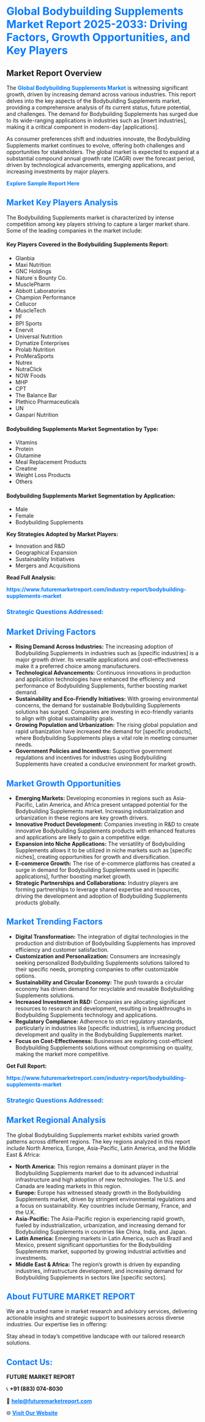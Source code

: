 <h1 style="color: #007BFF;">Global Bodybuilding Supplements Market Report 2025-2033: Driving Factors, Growth Opportunities, and Key Players</h1>

<section id="overview">
<h2>Market Report Overview</h2>
<p>The <a href="https://www.futuremarketreport.com/industry-report/bodybuilding-supplements-market" style="color: #007BFF; text-decoration: none;"><strong>Global Bodybuilding Supplements Market</strong></a> is witnessing significant growth, driven by increasing demand across various industries. This report delves into the key aspects of the Bodybuilding Supplements market, providing a comprehensive analysis of its current status, future potential, and challenges. The demand for Bodybuilding Supplements has surged due to its wide-ranging applications in industries such as [insert industries], making it a critical component in modern-day [applications].</p>
<p>As consumer preferences shift and industries innovate, the Bodybuilding Supplements market continues to evolve, offering both challenges and opportunities for stakeholders. The global market is expected to expand at a substantial compound annual growth rate (CAGR) over the forecast period, driven by technological advancements, emerging applications, and increasing investments by major players.</p>
</section>

<section id="overview">
<p><a href="https://www.futuremarketreport.com/request-sample/reportId=123293" style="color: #007BFF; text-decoration: none;"><strong>Explore Sample Report Here</strong></a></p>
</section>

<section id="key-players">
<h2 style="color: #007BFF;">Market Key Players Analysis</h2>
<p>The Bodybuilding Supplements market is characterized by intense competition among key players striving to capture a larger market share. Some of the leading companies in the market include:</p>
<h4>Key Players Covered in the Bodybuilding Supplements Report:</h4>
<ul><li>Glanbia</li><li>Maxi Nutrition</li><li>GNC Holdings</li><li>Nature`s Bounty Co.</li><li>MusclePharm</li><li>Abbott Laboratories</li><li>Champion Performance</li><li>Cellucor</li><li>MuscleTech</li><li>PF</li><li>BPI Sports</li><li>Enervit</li><li>Universal Nutrition</li><li>Dymatize Enterprises</li><li>Prolab Nutrition</li><li>ProMeraSports</li><li>Nutrex</li><li>NutraClick</li><li>NOW Foods</li><li>MHP</li><li>CPT</li><li>The Balance Bar</li><li>Plethico Pharmaceuticals</li><li>UN</li><li>Gaspari Nutrition</li></ul>
<h4>Bodybuilding Supplements Market Segmentation by Type:</h4>
<ul><li>Vitamins</li><li>Protein</li><li>Glutamine</li><li>Meal Replacement Products</li><li>Creatine</li><li>Weight Loss Products</li><li>Others</li></ul>

<h4>Bodybuilding Supplements Market Segmentation by Application:</h4>
<ul><li>Male</li><li>Female</li><li>Bodybuilding Supplements</li></ul>
<p><strong>Key Strategies Adopted by Market Players:</strong></p>
<ul>
<li>Innovation and R&D</li>
<li>Geographical Expansion</li>
<li>Sustainability Initiatives</li>
<li>Mergers and Acquisitions</li>
</ul>
</section>

<section>
<p><strong>Read Full Analysis: </strong></p><a href="https://www.futuremarketreport.com/industry-report/bodybuilding-supplements-market" style="color: #007BFF; text-decoration: none;"><strong>https://www.futuremarketreport.com/industry-report/bodybuilding-supplements-market</strong></a>
<h3 style="color: #007BFF;">Strategic Questions Addressed:</h3>
</section>

<section id="driving-factors">
<h2 style="color: #007BFF;">Market Driving Factors</h2>
<ul>
<li><strong>Rising Demand Across Industries:</strong> The increasing adoption of Bodybuilding Supplements in industries such as [specific industries] is a major growth driver. Its versatile applications and cost-effectiveness make it a preferred choice among manufacturers.</li>
<li><strong>Technological Advancements:</strong> Continuous innovations in production and application technologies have enhanced the efficiency and performance of Bodybuilding Supplements, further boosting market demand.</li>
<li><strong>Sustainability and Eco-Friendly Initiatives:</strong> With growing environmental concerns, the demand for sustainable Bodybuilding Supplements solutions has surged. Companies are investing in eco-friendly variants to align with global sustainability goals.</li>
<li><strong>Growing Population and Urbanization:</strong> The rising global population and rapid urbanization have increased the demand for [specific products], where Bodybuilding Supplements plays a vital role in meeting consumer needs.</li>
<li><strong>Government Policies and Incentives:</strong> Supportive government regulations and incentives for industries using Bodybuilding Supplements have created a conducive environment for market growth.</li>
</ul>
</section>

<section id="growth-opportunities">
<h2 style="color: #007BFF;">Market Growth Opportunities</h2>
<ul>
<li><strong>Emerging Markets:</strong> Developing economies in regions such as Asia-Pacific, Latin America, and Africa present untapped potential for the Bodybuilding Supplements market. Increasing industrialization and urbanization in these regions are key growth drivers.</li>
<li><strong>Innovative Product Development:</strong> Companies investing in R&D to create innovative Bodybuilding Supplements products with enhanced features and applications are likely to gain a competitive edge.</li>
<li><strong>Expansion into Niche Applications:</strong> The versatility of Bodybuilding Supplements allows it to be utilized in niche markets such as [specific niches], creating opportunities for growth and diversification.</li>
<li><strong>E-commerce Growth:</strong> The rise of e-commerce platforms has created a surge in demand for Bodybuilding Supplements used in [specific applications], further boosting market growth.</li>
<li><strong>Strategic Partnerships and Collaborations:</strong> Industry players are forming partnerships to leverage shared expertise and resources, driving the development and adoption of Bodybuilding Supplements products globally.</li>
</ul>
</section>

<section id="trending-factors">
<h2 style="color: #007BFF;">Market Trending Factors</h2>
<ul>
<li><strong>Digital Transformation:</strong> The integration of digital technologies in the production and distribution of Bodybuilding Supplements has improved efficiency and customer satisfaction.</li>
<li><strong>Customization and Personalization:</strong> Consumers are increasingly seeking personalized Bodybuilding Supplements solutions tailored to their specific needs, prompting companies to offer customizable options.</li>
<li><strong>Sustainability and Circular Economy:</strong> The push towards a circular economy has driven demand for recyclable and reusable Bodybuilding Supplements solutions.</li>
<li><strong>Increased Investment in R&D:</strong> Companies are allocating significant resources to research and development, resulting in breakthroughs in Bodybuilding Supplements technology and applications.</li>
<li><strong>Regulatory Compliance:</strong> Adherence to strict regulatory standards, particularly in industries like [specific industries], is influencing product development and quality in the Bodybuilding Supplements market.</li>
<li><strong>Focus on Cost-Effectiveness:</strong> Businesses are exploring cost-efficient Bodybuilding Supplements solutions without compromising on quality, making the market more competitive.</li>
</ul>
</section>

<section>
<p><strong>Get Full Report: </strong></p><a href="https://www.futuremarketreport.com/industry-report/bodybuilding-supplements-market" style="color: #007BFF; text-decoration: none;"><strong>https://www.futuremarketreport.com/industry-report/bodybuilding-supplements-market</strong></a>
<h3 style="color: #007BFF;">Strategic Questions Addressed:</h3>
</section>


<section id="regional-analysis">
<h2 style="color: #007BFF;">Market Regional Analysis</h2>
<p>The global Bodybuilding Supplements market exhibits varied growth patterns across different regions. The key regions analyzed in this report include North America, Europe, Asia-Pacific, Latin America, and the Middle East & Africa:</p>
<ul>
<li><strong>North America:</strong> This region remains a dominant player in the Bodybuilding Supplements market due to its advanced industrial infrastructure and high adoption of new technologies. The U.S. and Canada are leading markets in this region.</li>
<li><strong>Europe:</strong> Europe has witnessed steady growth in the Bodybuilding Supplements market, driven by stringent environmental regulations and a focus on sustainability. Key countries include Germany, France, and the U.K.</li>
<li><strong>Asia-Pacific:</strong> The Asia-Pacific region is experiencing rapid growth, fueled by industrialization, urbanization, and increasing demand for Bodybuilding Supplements in countries like China, India, and Japan.</li>
<li><strong>Latin America:</strong> Emerging markets in Latin America, such as Brazil and Mexico, present significant opportunities for the Bodybuilding Supplements market, supported by growing industrial activities and investments.</li>
<li><strong>Middle East & Africa:</strong> The region’s growth is driven by expanding industries, infrastructure development, and increasing demand for Bodybuilding Supplements in sectors like [specific sectors].</li>
</ul>
</section>

<footer>
<h2 style="color: #007BFF;">About FUTURE MARKET REPORT</h2>
<p>We are a trusted name in market research and advisory services, delivering actionable insights and strategic support to businesses across diverse industries. Our expertise lies in offering:</p>

<p>Stay ahead in today’s competitive landscape with our tailored research solutions.</p>

<h2 style="color: #007BFF;">Contact Us:</h2>
<p><strong>FUTURE MARKET REPORT</strong></p>
<p>📞 <strong>+91 (883) 074-8030</strong></p>
<p>📧 <strong><a href="mailto:help@futuremarketreport.com" style="color: #007BFF;">help@futuremarketreport.com</a></strong></p>
<p>🌐 <strong><a href="https://www.futuremarketreport.com/" style="color: #007BFF;">Visit Our Website</a></strong></p>
</footer>